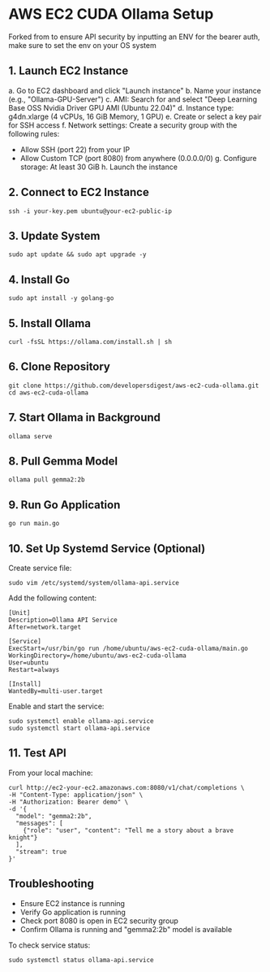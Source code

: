 # AWS EC2 CUDA Ollama Setup

Forked from to ensure API security by inputting an ENV for the bearer auth, make sure to set the env on your OS system

## 1. Launch EC2 Instance

a. Go to EC2 dashboard and click "Launch instance"
b. Name your instance (e.g., "Ollama-GPU-Server")
c. AMI: Search for and select "Deep Learning Base OSS Nvidia Driver GPU AMI (Ubuntu 22.04)"
d. Instance type: g4dn.xlarge (4 vCPUs, 16 GiB Memory, 1 GPU)
e. Create or select a key pair for SSH access
f. Network settings: Create a security group with the following rules:
   - Allow SSH (port 22) from your IP
   - Allow Custom TCP (port 8080) from anywhere (0.0.0.0/0)
g. Configure storage: At least 30 GiB
h. Launch the instance

## 2. Connect to EC2 Instance

```
ssh -i your-key.pem ubuntu@your-ec2-public-ip
```

## 3. Update System

```
sudo apt update && sudo apt upgrade -y
```

## 4. Install Go

```
sudo apt install -y golang-go
```

## 5. Install Ollama

```
curl -fsSL https://ollama.com/install.sh | sh
```

## 6. Clone Repository

```
git clone https://github.com/developersdigest/aws-ec2-cuda-ollama.git
cd aws-ec2-cuda-ollama
```

## 7. Start Ollama in Background

```
ollama serve 
```

## 8. Pull Gemma Model

```
ollama pull gemma2:2b
```

## 9. Run Go Application

```
go run main.go
```

## 10. Set Up Systemd Service (Optional)

Create service file:
```
sudo vim /etc/systemd/system/ollama-api.service
```

Add the following content:
```
[Unit]
Description=Ollama API Service
After=network.target

[Service]
ExecStart=/usr/bin/go run /home/ubuntu/aws-ec2-cuda-ollama/main.go
WorkingDirectory=/home/ubuntu/aws-ec2-cuda-ollama
User=ubuntu
Restart=always

[Install]
WantedBy=multi-user.target
```

Enable and start the service:
```
sudo systemctl enable ollama-api.service
sudo systemctl start ollama-api.service
```

## 11. Test API

From your local machine:
```
curl http://ec2-your-ec2.amazonaws.com:8080/v1/chat/completions \
-H "Content-Type: application/json" \
-H "Authorization: Bearer demo" \
-d '{
  "model": "gemma2:2b",
  "messages": [
    {"role": "user", "content": "Tell me a story about a brave knight"}
  ],
  "stream": true
}'
```

## Troubleshooting

- Ensure EC2 instance is running
- Verify Go application is running
- Check port 8080 is open in EC2 security group
- Confirm Ollama is running and "gemma2:2b" model is available

To check service status:
```
sudo systemctl status ollama-api.service
```
